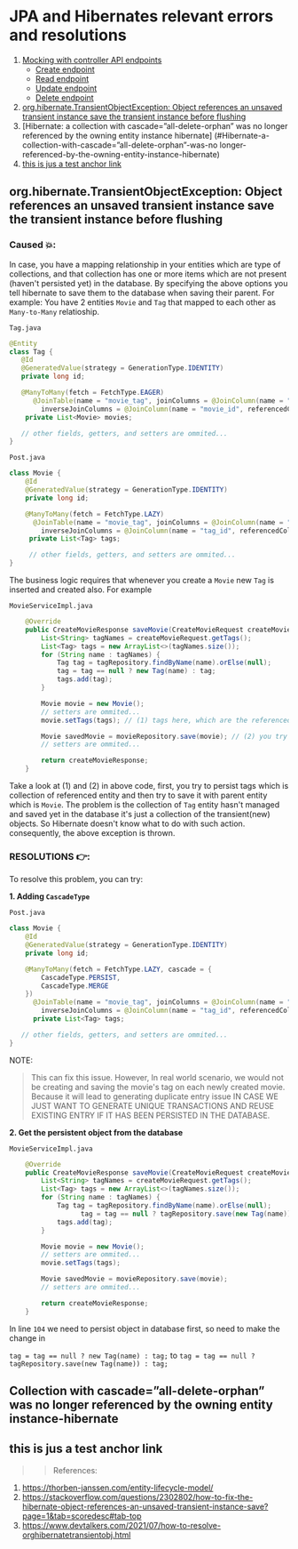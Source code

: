 # JPA and Hibernates relevant errors and resolutions

1. [Mocking with controller API endpoints](#)
    - [Create endpoint](#CREATE-endpoint)
    - [Read endpoint](#Read-endpoint)
    - [Update endpoint](#Create-endpoint)
    - [Delete endpoint](#Create-endpoint)
1. [org.hibernate.TransientObjectException: Object references an unsaved transient instance save the transient instance before flushing](#org-hibernate-TransientObjectException:-object-references-an-unsaved-transient-instance-save-the-transient-instance-before-flushing)
1. [Hibernate: a collection with cascade=”all-delete-orphan” was no longer referenced by the owning entity instance hibernate]
   (#Hibernate-a-collection-with-cascade=”all-delete-orphan”-was-no longer-referenced-by-the-owning-entity-instance-hibernate)
1. [this is jus a test anchor link](#this-is-jus-a-test-anchor-link)

## org.hibernate.TransientObjectException: Object references an unsaved transient instance save the transient instance before flushing

### Caused 💥:

In case, you have a mapping relationship in your entities which are type of collections, and that collection has one or more items which are not present (haven't persisted yet)
in the database. By specifying the above options you tell hibernate to save them to the database when saving their parent. For example:
You have 2 entities `Movie` and `Tag` that mapped to each other as `Many-to-Many` relatioship.

`Tag.java`

```java
@Entity
class Tag {
   @Id
   @GeneratedValue(strategy = GenerationType.IDENTITY)
   private long id;

   @ManyToMany(fetch = FetchType.EAGER)
      @JoinTable(name = "movie_tag", joinColumns = @JoinColumn(name = "tag_id", referencedColumnName = "id"),
        inverseJoinColumns = @JoinColumn(name = "movie_id", referencedColumnName = "id"))
    private List<Movie> movies;

   // other fields, getters, and setters are ommited...
}
```

`Post.java`

```java
class Movie {
    @Id
    @GeneratedValue(strategy = GenerationType.IDENTITY)
    private long id;

    @ManyToMany(fetch = FetchType.LAZY)
      @JoinTable(name = "movie_tag", joinColumns = @JoinColumn(name = "movie_id", referencedColumnName = "id"),
        inverseJoinColumns = @JoinColumn(name = "tag_id", referencedColumnName = "id"))
     private List<Tag> tags;

     // other fields, getters, and setters are ommited...
}
```

The business logic requires that whenever you create a `Movie` new `Tag` is inserted and created also. For example

`MovieServiceImpl.java`

```java
    @Override
    public CreateMovieResponse saveMovie(CreateMovieRequest createMovieRequest) {
        List<String> tagNames = createMovieRequest.getTags();
        List<Tag> tags = new ArrayList<>(tagNames.size());
        for (String name : tagNames) {
            Tag tag = tagRepository.findByName(name).orElse(null);
            tag = tag == null ? new Tag(name) : tag;
            tags.add(tag);
        }

        Movie movie = new Movie();
        // setters are ommited...
        movie.setTags(tags); // (1) tags here, which are the referenced entity

        Movie savedMovie = movieRepository.save(movie); // (2) you try to persit parent object with referenced object
        // setters are ommited...

        return createMovieResponse;
    }
```

Take a look at (1) and (2) in above code, first, you try to persist tags which is collection of referenced entity and then try to save it with parent entity
which is `Movie`. The problem is the collection of `Tag` entity hasn't managed and saved yet in the database it's just a collection of the transient(new) objects.
So Hibernate doesn't know what to do with such action. consequently, the above exception is thrown.

### RESOLUTIONS 👉:

To resolve this problem, you can try:

**1. Adding `CascadeType`**

`Post.java`

```java
class Movie {
    @Id
    @GeneratedValue(strategy = GenerationType.IDENTITY)
    private long id;

    @ManyToMany(fetch = FetchType.LAZY, cascade = {
        CascadeType.PERSIST,
        CascadeType.MERGE
    })
	  @JoinTable(name = "movie_tag", joinColumns = @JoinColumn(name = "movie_id", referencedColumnName = "id"),
        inverseJoinColumns = @JoinColumn(name = "tag_id", referencedColumnName = "id"))
	  private List<Tag> tags;

   // other fields, getters, and setters are ommited...
}
```

NOTE:

> This can fix this issue. However, In real world scenario, we would not be creating and saving the movie's tag on each newly created movie.
> Because it will lead to generating duplicate entry issue IN CASE WE JUST WANT TO GENERATE UNIQUE TRANSACTIONS AND REUSE EXISTING ENTRY IF IT HAS BEEN
> PERSISTED IN THE DATABASE.

**2. Get the persistent object from the database**

`MovieServiceImpl.java`

```java
    @Override
    public CreateMovieResponse saveMovie(CreateMovieRequest createMovieRequest) {
        List<String> tagNames = createMovieRequest.getTags();
        List<Tag> tags = new ArrayList<>(tagNames.size());
        for (String name : tagNames) {
            Tag tag = tagRepository.findByName(name).orElse(null);
			      tag = tag == null ? tagRepository.save(new Tag(name)) : tag;  // persit if object is null
            tags.add(tag);
        }

        Movie movie = new Movie();
        // setters are ommited...
        movie.setTags(tags);

        Movie savedMovie = movieRepository.save(movie);
        // setters are ommited...

        return createMovieResponse;
    }
```

In line `104` we need to persist object in database first, so need to make the change in

`tag = tag == null ? new Tag(name) : tag;` to `tag = tag == null ? tagRepository.save(new Tag(name)) : tag;`

## Collection with cascade=”all-delete-orphan” was no longer referenced by the owning entity instance-hibernate

>

## this is jus a test anchor link

> > References:

1. https://thorben-janssen.com/entity-lifecycle-model/
2. https://stackoverflow.com/questions/2302802/how-to-fix-the-hibernate-object-references-an-unsaved-transient-instance-save?page=1&tab=scoredesc#tab-top
3. https://www.devtalkers.com/2021/07/how-to-resolve-orghibernatetransientobj.html
